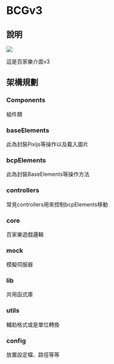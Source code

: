 # BCGv3

## 說明
![](demo.gif)

這是百家樂介面v3

## 架構規劃
### Components
組件類

### baseElements
此為封裝Pixijs等操作以及載入圖片

### bcpElements
此為封裝BaseElements等操作方法

### controllers
常見controllers用來控制bcpElements移動

### core
百家樂遊戲邏輯

### mock
模擬伺服器

### lib
共用函式庫

### utils
輔助格式或是單位轉換

### config
放置設定檔、路徑等等
